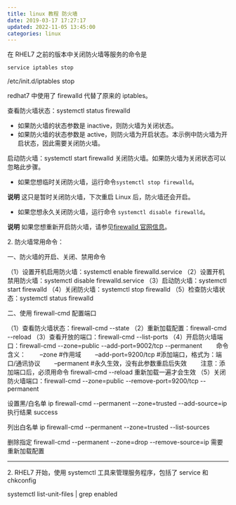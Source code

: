 ```yaml
---
title: linux 教程 防火墙
date: 2019-03-17 17:27:17
updated: 2022-11-05 13:45:00
categories: linux
---
```


在 RHEL7 之前的版本中关闭防火墙等服务的命令是

```sh
service iptables stop
```

/etc/init.d/iptables stop

redhat7 中使用了 firewalld 代替了原来的 iptables。

查看防火墙状态：systemctl status firewalld

* 如果防火墙的状态参数是 inactive，则防火墙为关闭状态。
* 如果防火墙的状态参数是 active，则防火墙为开启状态。本示例中防火墙为开启状态，因此需要关闭防火墙。

启动防火墙：systemctl start firewalld
关闭防火墙。如果防火墙为关闭状态可以忽略此步骤。

* 如果您想临时关闭防火墙，运行命令`systemctl stop firewalld`。

**说明** 这只是暂时关闭防火墙，下次重启 Linux 后，防火墙还会开启。

* 如果您想永久关闭防火墙，运行命令 `systemctl disable firewalld`。

**说明** 如果您想重新开启防火墙，请参见[firewalld 官网信息](https://firewalld.org/)。

2\. 防火墙常用命令：

 一、防火墙的开启、关闭、禁用命令

（1）设置开机启用防火墙：systemctl enable firewalld.service
（2）设置开机禁用防火墙：systemctl disable firewalld.service
（3）启动防火墙：systemctl start firewalld
（4）关闭防火墙：systemctl stop firewalld
（5）检查防火墙状态：systemctl status firewalld

二、使用 firewall-cmd 配置端口

（1）查看防火墙状态：firewall-cmd --state
（2）重新加载配置：firewall-cmd --reload
（3）查看开放的端口：firewall-cmd --list-ports
（4）开启防火墙端口：firewall-cmd --zone=public --add-port=9002/tcp --permanent
　　命令含义：
　　–zone #作用域
　　–add-port=9200/tcp #添加端口，格式为：端口/通讯协议
　　–permanent #永久生效，没有此参数重启后失效
　　注意：添加端口后，必须用命令 firewall-cmd --reload 重新加载一遍才会生效
（5）关闭防火墙端口：firewall-cmd --zone=public --remove-port=9200/tcp --permanent

设置黑/白名单 ip
firewall-cmd --permanent --zone=trusted --add-source=ip 执行结果 success

列出白名单 ip
firewall-cmd --permanent --zone=trusted --list-sources

删除指定
firewall-cmd --permanent --zone=drop --remove-source=ip 需要重新加载配置

- - -

2\. RHEL7 开始，使用 systemctl 工具来管理服务程序，包括了 service 和 chkconfig

systemctl list-unit-files | grep enabled
